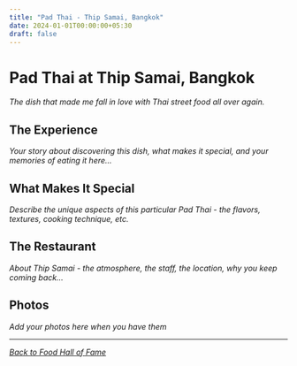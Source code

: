 ```yaml
---
title: "Pad Thai - Thip Samai, Bangkok"
date: 2024-01-01T00:00:00+05:30
draft: false
---
```


# Pad Thai at Thip Samai, Bangkok

*The dish that made me fall in love with Thai street food all over again.*

## The Experience

*Your story about discovering this dish, what makes it special, and your memories of eating it here...*

## What Makes It Special

*Describe the unique aspects of this particular Pad Thai - the flavors, textures, cooking technique, etc.*

## The Restaurant

*About Thip Samai - the atmosphere, the staff, the location, why you keep coming back...*

## Photos

*Add your photos here when you have them*

---

*[Back to Food Hall of Fame](/food)* 
